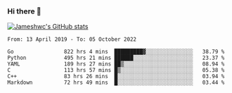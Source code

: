 ### Hi there 👋

[![Jameshwc's GitHub stats](https://github-readme-stats.vercel.app/api?username=jameshwc)](https://github.com/anuraghazra/github-readme-stats)

<!--START_SECTION:waka-->

```text
From: 13 April 2019 - To: 05 October 2022

Go                822 hrs 4 mins  █████████▓░░░░░░░░░░░░░░░   38.79 %
Python            495 hrs 21 mins ██████░░░░░░░░░░░░░░░░░░░   23.37 %
YAML              189 hrs 27 mins ██▒░░░░░░░░░░░░░░░░░░░░░░   08.94 %
C                 113 hrs 57 mins █▒░░░░░░░░░░░░░░░░░░░░░░░   05.38 %
C++               83 hrs 26 mins  █░░░░░░░░░░░░░░░░░░░░░░░░   03.94 %
Markdown          72 hrs 49 mins  █░░░░░░░░░░░░░░░░░░░░░░░░   03.44 %
```

<!--END_SECTION:waka-->